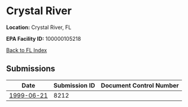 # Crystal River

**Location:** Crystal River, FL

**EPA Facility ID:** 100000105218

[Back to FL Index](../../index.md)

## Submissions

| Date | Submission ID | Document Control Number |
|------|--------------|-------------------------|
| [1999-06-21](submissions/8212.md) | 8212 |  |
